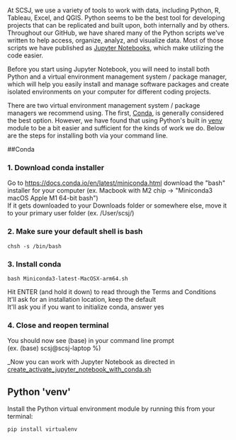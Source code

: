 At SCSJ, we use a variety of tools to work with data, including Python, R, Tableau, Excel, and QGIS. Python seems to be the best tool for developing projects that can be replicated and built upon, both internally and by others. Throughout our GitHub, we have shared many of the Python scripts we've written to help access, organize, analyz, and visualize data. Most of those scripts we have published as [Jupyter Notebooks](https://jupyter.org/), which make utilizing the code easier.  

  
Before you start using Jupyter Notebook, you will need to install both Python and a virtual environment management system / package manager, which will help you easily install and manage software packages and create isolated environments on your computer for different coding projects.  

  
There are two virtual environment management system / package managers we recommend using. The first, [Conda](https://en.wikipedia.org/wiki/Conda_(package_manager)), is generally considered the best option. However, we have found that using Python's built in [venv](https://www.freecodecamp.org/news/how-to-setup-virtual-environments-in-python/) module to be a bit easier and sufficient for the kinds of work we do. Below are the steps for installing both via your command line.

  
##Conda
  
### 1. Download conda installer
Go to https://docs.conda.io/en/latest/miniconda.html download the "bash" installer for your computer (ex. Macbook with M2 chip -> "Miniconda3 macOS Apple M1 64-bit bash")  
If it gets downloaded to your Downloads folder or somewhere else, move it to your primary user folder (ex. /User/scsj/)

### 2. Make sure your default shell is bash
```
chsh -s /bin/bash
```
### 3. Install conda
```
bash Miniconda3-latest-MacOSX-arm64.sh
```
Hit ENTER (and hold it down) to read through the Terms and Conditions  
It'll ask for an installation location, keep the default  
It'll ask you if you want to initialize conda, answer yes

### 4. Close and reopen terminal
You should now see (base) in your command line prompt   
(ex. (base) scsj@scsj-laptop %)

_Now you can work with Jupyter Notebook as directed in [create_activate_jupyter_notebook_with_conda.sh](https://github.com/southerncoalition/general/blob/main/working_with_data/create_activate_jupyter_notebook_with_conda.sh)

## Python 'venv'
  Install the Python virtual environment module by running this from your terminal:
  ```
  pip install virtualenv
  ```
  
  
